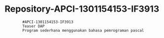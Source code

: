 # Repository-APCI-1301154153-IF3913
            #APCI-1301154153-IF3913
            Teaser DAP
            Program sederhana menggunakan bahasa pemrograman pascal
